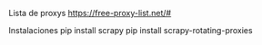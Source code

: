 Lista de proxys
https://free-proxy-list.net/#

Instalaciones 
pip install scrapy
pip install scrapy-rotating-proxies
